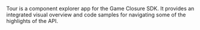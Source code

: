 Tour is a component explorer app for the Game Closure
SDK. It provides an integrated visual overview and code
samples for navigating some of the highlights of the API.
